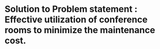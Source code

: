 # Solution to Problem statement : Effective utilization of conference rooms to minimize the maintenance cost.
